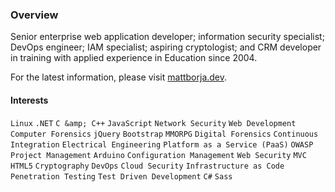 ### Overview

Senior enterprise web application developer; information security specialist; DevOps engineer; IAM specialist; aspiring cryptologist; and CRM developer in training with applied experience in Education since 2004.

For the latest information, please visit [mattborja.dev](https://mattborja.dev/).

#### Interests
`Linux` `.NET` `C &amp; C++` `JavaScript` `Network Security` `Web Development` `Computer Forensics` `jQuery` `Bootstrap` `MMORPG` `Digital Forensics` `Continuous Integration` `Electrical Engineering` `Platform as a Service (PaaS)` `OWASP` `Project Management` `Arduino` `Configuration Management` `Web Security` `MVC` `HTML5` `Cryptography` `DevOps` `Cloud Security` `Infrastructure as Code` `Penetration Testing` `Test Driven Development` `C#` `Sass`

